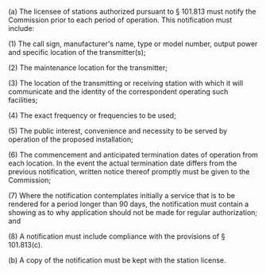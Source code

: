 (a) The licensee of stations authorized pursuant to § 101.813 must notify the Commission prior to each period of operation. This notification must include:

(1) The call sign, manufacturer's name, type or model number, output power and specific location of the transmitter(s);

(2) The maintenance location for the transmitter;

(3) The location of the transmitting or receiving station with which it will communicate and the identity of the correspondent operating such facilities;

(4) The exact frequency or frequencies to be used;

(5) The public interest, convenience and necessity to be served by operation of the proposed installation;

(6) The commencement and anticipated termination dates of operation from each location. In the event the actual termination date differs from the previous notification, written notice thereof promptly must be given to the Commission;

(7) Where the notification contemplates initially a service that is to be rendered for a period longer than 90 days, the notification must contain a showing as to why application should not be made for regular authorization; and

(8) A notification must include compliance with the provisions of § 101.813(c).

(b) A copy of the notification must be kept with the station license.

